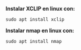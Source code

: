 


**Instalar XCLIP en linux con:**

```sudo apt install xclip```


**Instalar nmap en linux con:**

```sudo apt install nmap```
